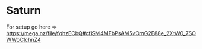 # Saturn

For setup go here => https://mega.nz/file/fqhzECbQ#cfiSM4MFbPsAM5vOmG2E88e_2XtW0_7SOWWoClchnZ4
